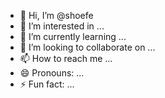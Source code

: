 - 👋 Hi, I’m @shoefe
- 👀 I’m interested in ...
- 🌱 I’m currently learning ...
- 💞️ I’m looking to collaborate on ...
- 📫 How to reach me ...
- 😄 Pronouns: ...
- ⚡ Fun fact: ...

<!---
shoefe/shoefe is a ✨ special ✨ repository because its `README.md` (this file) appears on your GitHub profile.
You can click the Preview link to take a look at your changes.
--->
